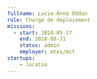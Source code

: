 ```yaml
---
fullname: Lucie-Anna Oddon
role: Chargé de déploiement
missions:
  - start: 2018-05-17
    end: 2018-08-31
    status: admin
    employer: mtes/mct
startups:
    - locatio
---
```

